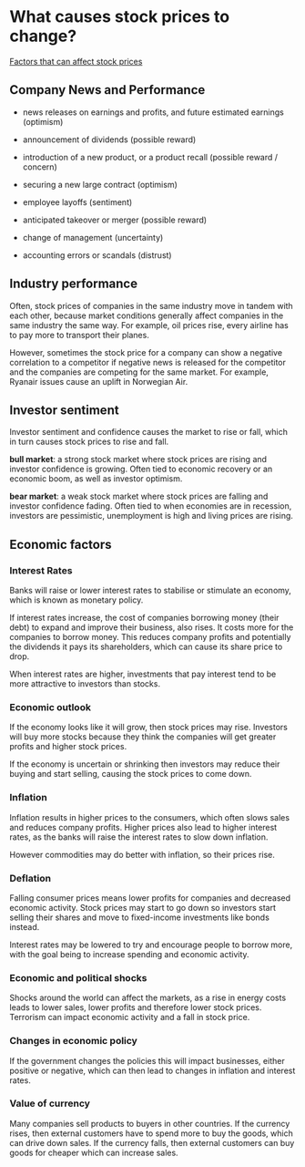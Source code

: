 # What causes stock prices to change?

[Factors that can affect stock prices](https://www.getsmarteraboutmoney.ca/invest/investment-products/stocks/factors-that-can-affect-stock-prices/)

## Company News and Performance

- news releases on earnings and profits, and future estimated earnings (optimism)

- announcement of dividends (possible reward)

- introduction of a new product, or a product recall (possible reward / concern)

- securing a new large contract (optimism)

- employee layoffs (sentiment)

- anticipated takeover or merger (possible reward)

- change of management (uncertainty)

- accounting errors or scandals (distrust)

## Industry performance

Often, stock prices of companies in the same industry move in tandem with each other, because market conditions generally affect companies in the same industry the same way. For example, oil prices rise, every airline has to pay more to transport their planes.

However, sometimes the stock price for a company can show a negative correlation to a competitor if negative news is released for the competitor and the companies are competing for the same market. For example, Ryanair issues cause an uplift in Norwegian Air.

## Investor sentiment

Investor sentiment and confidence causes the market to rise or fall, which in turn causes stock prices to rise and fall.

**bull market**: a strong stock market where stock prices are rising and investor confidence is growing. Often tied to economic recovery or an economic boom, as well as investor optimism.

**bear market**: a weak stock market where stock prices are falling and investor confidence fading. Often tied to when economies are in recession, investors are pessimistic, unemployment is high and living prices are rising.

## Economic factors

### Interest Rates

Banks will raise or lower interest rates to stabilise or stimulate an economy, which is known as monetary policy.

If interest rates increase, the cost of companies borrowing money (their debt) to expand and improve their business, also rises. It costs more for the companies to borrow money. This reduces company profits and potentially the dividends it pays its shareholders, which can cause its share price to drop.

When interest rates are higher, investments that pay interest tend to be more attractive to investors than stocks.

### Economic outlook

If the economy looks like it will grow, then stock prices may rise. Investors will buy more stocks because they think the companies will get greater profits and higher stock prices.

If the economy is uncertain or shrinking then investors may reduce their buying and start selling, causing the stock prices to come down.

### Inflation

Inflation results in higher prices to the consumers, which often slows sales and reduces company profits. Higher prices also lead to higher interest rates, as the banks will raise the interest rates to slow down inflation.

However commodities may do better with inflation, so their prices rise.

### Deflation

Falling consumer prices means lower profits for companies and decreased economic activity. Stock prices may start to go down so investors start selling their shares and move to fixed-income investments like bonds instead.

Interest rates may be lowered to try and encourage people to borrow more, with the goal being to increase spending and economic activity.

### Economic and political shocks

Shocks around the world can affect the markets, as a rise in energy costs leads to lower sales, lower profits and therefore lower stock prices. Terrorism can impact economic activity and a fall in stock price.

### Changes in economic policy

If the government changes the policies this will impact businesses, either positive or negative, which can then lead to changes in inflation and interest rates.

### Value of currency

Many companies sell products to buyers in other countries. If the currency rises, then external customers have to spend more to buy the goods, which can drive down sales. If the currency falls, then external customers can buy goods for cheaper which can increase sales.